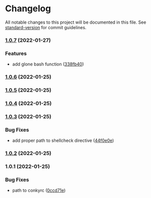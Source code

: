 # Changelog

All notable changes to this project will be documented in this file. See [standard-version](https://github.com/conventional-changelog/standard-version) for commit guidelines.

### [1.0.7](/github.com/davidsneighbour/dotfiles/compare/v1.0.6...v1.0.7) (2022-01-27)


### Features

* add glone bash function ([338fb40](/github.com/davidsneighbour/dotfiles/commit/338fb4060ee1970288c4705e434f7a11fb3ac6fd))

### [1.0.6](/github.com/davidsneighbour/dotfiles/compare/v1.0.5...v1.0.6) (2022-01-25)

### [1.0.5](/github.com/davidsneighbour/dotfiles/compare/v1.0.4...v1.0.5) (2022-01-25)

### [1.0.4](/github.com/davidsneighbour/dotfiles/compare/v1.0.3...v1.0.4) (2022-01-25)

### [1.0.3](/github.com/davidsneighbour/dotfiles/compare/v1.0.2...v1.0.3) (2022-01-25)


### Bug Fixes

* add proper path to shellcheck directive ([44f0e0e](/github.com/davidsneighbour/dotfiles/commit/44f0e0e038d344ca543955861052f0aec85962c2))

### [1.0.2](/github.com/davidsneighbour/dotfiles/compare/v1.0.1...v1.0.2) (2022-01-25)

### 1.0.1 (2022-01-25)


### Bug Fixes

* path to conkyrc ([0ccd71e](/github.com/davidsneighbour/dotfiles/commit/0ccd71ee15f46b9b965ef158e3627526a9782778))
